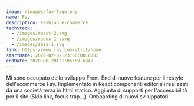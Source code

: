 ```yaml
---
image: /images/fay-logo.png
name: Fay
description: Fashion e-commerce
techStack:
  - /images/react-2.svg
  - /images/redux-1-.svg
  - /images/sass-1.svg
link: https://www.fay.com/it-it/home
startDate: 2020-02-02T23:00:00.000Z
endDate: 2020-08-28T21:05:59.634Z
---
```

Mi sono occupato dello sviluppo Front-End di nuove feature per il restyle dell'ecommerce Fay.
Implementato in React componenti editoriali realizzati da una società terza in html statico.
Aggiunta di supporti per l'accessibilità per il sito (Skip link, focus trap...).
Onboarding di nuovi sviluppatori.